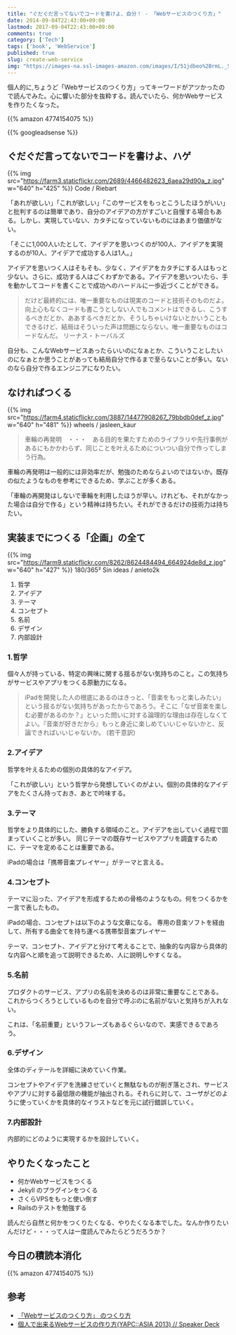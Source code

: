```yaml
---
title: "ぐだぐだ言ってないでコードを書けよ、自分！ - 「Webサービスのつくり方」"
date: 2014-09-04T22:43:00+09:00
lastmod: 2017-09-04T22:43:00+09:00
comments: true
category: ['Tech']
tags: ['book', 'WebService']
published: true
slug: create-web-service
img: "https://images-na.ssl-images-amazon.com/images/I/51jdbeo%2BrmL._SL160_.jpg"
---
```


個人的に,ちょうど「Webサービスのつくり方」ってキーワードがアツかったので読んでみた。心に響いた部分を抜粋する。読んでいたら、何かWebサービスを作りたくなった。

{{% amazon 4774154075 %}}


{{% googleadsense %}}


## ぐだぐだ言ってないでコードを書けよ、ハゲ

{{% img src="https://farm3.staticflickr.com/2689/4466482623_6aea29d90a_z.jpg" w="640" h="425" %}}
<span>Code / Riebart</span>


「あれが欲しい」「これが欲しい」「このサービスをもっとこうしたほうがいい」と批判するのは簡単であり、自分のアイデアの方がすごいと自慢する場合もある。しかし、実現していない、カタチになっていないものにはあまり価値がない。


「そこに1,000人いたとして、アイデアを思いつくのが100人、アイデアを実現するのが10人、アイデアで成功する人は1人。」

アイデアを思いつく人はそもそも、少なく、アイデアをカタチにする人はもっと少ない。さらに、成功する人はごくわずかである。アイデアを思いついたら、手を動かしてコードを書くことで成功へのハードルに一歩近づくことができる。



>だけど最終的には、唯一重要なものは現実のコードと技術そのものだよ。向上心もなくコードも書こうとしない人でもコメントはできるし、こうするべきだとか、ああするべきだとか、そうしちゃいけないとかいうこともできるけど、結局はそういった声は問題にならない。唯一重要なものはコードなんだ。 リーナス・トーバルズ



自分も、こんなWebサービスあったらいいのになぁとか、こういうことしたいのになぁとか思うことがあっても結局自分で作るまで至らないことが多い。ないのなら自分で作るエンジニアになりたい。


## なければつくる

{{% img src="https://farm4.staticflickr.com/3887/14477908267_79bbdb0def_z.jpg" w="640" h="481" %}}
<span>wheels / jasleen_kaur</span>

>車輪の再発明　・・・　ある目的を果たすためのライブラリや先行事例があるにもかかわらず、同じことを叶えるためについつい自分で作ってしまう行為。

車輪の再発明は一般的には非効率だが、勉強のためならよいのではないか。既存の似たようなものを参考にできるため、学ぶことが多くある。

「車輪の再開発はしないで車輪を利用したほうが早い。けれども、それがなかった場合は自分で作る」という精神は持ちたい。それができるだけの技術力は持ちたい。


## 実装までにつくる「企画」の全て

{{% img src="https://farm9.staticflickr.com/8262/8624484494_664924de8d_z.jpg" w="640" h="427" %}}
<span>180/365² Sin ideas / anieto2k</span>

1. 哲学
2. アイデア
3. テーマ
4. コンセプト
5. 名前
6. デザイン
7. 内部設計

### 1.哲学

個々人が持っている、特定の興味に関する揺るがない気持ちのこと。この気持ちがサービスやアプリをつくる原動力になる。

>iPadを開発した人の根底にあるのはきっと、「音楽をもっと楽しみたい」という揺るがない気持ちがあったからであろう。そこに「なぜ音楽を楽しむ必要があるのか？」といった問いに対する論理的な理由は存在しなくてよい。『音楽が好きだから』もっと身近に楽しめていいじゃないかと、反論できればいいじゃないか。 (若干意訳)

### 2.アイデア
哲学を叶えるための個別の具体的なアイデア。

「これが欲しい」という哲学から発想していくのがよい。個別の具体的なアイデアをたくさん持っておき、あとで吟味する。


### 3.テーマ
哲学をより具体的にした、勝負する領域のこと。アイデアを出していく過程で固まっていくことが多い。
同じテーマの既存サービスやアプリを調査するために、テーマを定めることは重要である。

iPadの場合は「携帯音楽プレイヤー」がテーマと言える。

### 4.コンセプト
テーマに沿った、アイデアを形成するための骨格のようなもの。何をつくるかを一言で表したもの。

iPadの場合、コンセプトは以下のような文章になる。
専用の音楽ソフトを経由して、所有する曲全てを持ち運べる携帯型音楽プレイヤー


テーマ、コンセプト、アイデアと分けて考えることで、抽象的な内容から具体的な内容へと順を追って説明できるため、人に説明しやすくなる。


### 5.名前
プロダクトのサービス、アプリの名前を決めるのは非常に重要なことである。
これからつくろうとしているものを自分で呼ぶのに名前がないと気持ちが入れない。

これは、「名前重要」というフレーズもあるぐらいなので、実感できるであろう。


### 6.デザイン
全体のディテールを詳細に決めていく作業。

コンセプトやアイデアを洗練させていくと無駄なものが削ぎ落とされ、サービスやアプリに対する最低限の機能が抽出される。それらに対して、ユーザがどのように使っていくかを具体的なイラストなどを元に試行錯誤していく。


### 7.内部設計
内部的にどのように実現するかを設計していく。





## やりたくなったこと

- 何かWebサービスをつくる
- Jekyll のプラグインをつくる
- さくらVPSをもっと使い倒す
- Railsのテストを勉強する



読んだら自然と何かをつくりたくなる、やりたくなる本でした。なんか作りたいんだけど・・・って人は一度読んでみたらどうだろうか？

## 今日の積読本消化

{{% amazon 4774154075 %}}


## 参考

- [「Webサービスのつくり方」 のつくり方](http://www.slideshare.net/yusukebe/web-16710062)
- [個人で出来るWebサービスの作り方(YAPC::ASIA 2013) // Speaker Deck](https://speakerdeck.com/koba04/ge-ren-dechu-lai-ruwebsabisufalsezuo-rifang-yapc-asia-2013)
